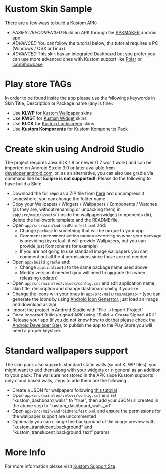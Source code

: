 # Kustom Skin Sample #
There are a few ways to build a Kustom APK:

* *EASIEST/RECOMENDED* Build an APK through the [APKMAKER](https://play.google.com/store/apps/details?id=org.kustom.apkmaker) android app
* *ADVANCED* You can follow the tutorial below, this tutorial requires a PC (Windows / OSX or Linux)
* *ADVANCED* This skin has an integrated Dashboard but you prefer you can use more advanced ones with Kustom support like [Polar](http://afollestad.github.io/polar-dashboard/) or [IconShowcase](https://github.com/jahirfiquitiva/IconShowcase-Dashboard)

# Play store TAGs
In order to be found inside the app please use the followings keywords in Skin Title, Description or Package name (any is fine):

* Use **KLWP** for [Kustom Wallpaper](https://play.google.com/store/apps/details?id=org.kustom.wallpaper) skins
* Use **KWGT** for [Kustom Widget](https://play.google.com/store/apps/details?id=org.kustom.widget) skins
* Use **KLCK** for [Kustom Lockscreen](https://play.google.com/store/apps/details?id=org.kustom.lockscreen) skins
* Use **Kustom Komponents** for Kustom Komponents Pack

# Create skin using Android Studio 
The project requires Java SDK 1.8 or newer (1.7 won't work) and can be imported on Android Studio 3.0 or later available from [developer.android.com](https://developer.android.com/sdk/installing/studio.html), or, as an alternative, you can also use gradle via command line but **Eclipse is not supported!**. Please do the following to have build a Skin:

* Download the full repo as a ZIP file from [here](https://gitlab.com/kustom-industries/kustom-apk-skin-sample/-/archive/master/kustom-apk-skin-sample-master.zip) and uncompress it somewhere, you can change the folder name
* Copy your Wallpapers / Widgets / Wallpapers / Komponents / Watches (as they are, without renaming or unpacking them) in `app/src/main/assets/` (inside the wallpaper/widget/komponents dir), delete the helloworld template and the README file.
* Open `app/src/main/AndroidManifest.xml` and:
    * Change `package` to something that will be unique to your app
    * Comment uncomment action names according to what your package is providing (by default it will provide Wallpapers, but you can provide just Komponents for example)
    * If you are not going to use standard image wallpapers you can comment out all the 4 permissions since those are not needed
* Open `app/build.gradle` and:
    * Change  `applicationId` to the same package name used above
    * Modify version if needed (you will need to upgrade this when releasing updates)
* Open `app/src/main/res/values/config.xml` and edit application name, skin title, description and change dashboard config if you like
* Change the icons with your ones in `app/src/main/res/mipmap-*` (you can generate the icons by using [Android Icon Generator](https://romannurik.github.io/AndroidAssetStudio/icons-launcher.html), just load an image and download as zip)
* Import the project in Android Studio with "File -> Import Project"
* Once imported Build a signed APK using "Build -> Create Signed APK"
* Release your app (if you do not know how to do that please check the [Android Developer Site](http://developer.android.com/tools/publishing/publishing_overview.html)), to publish the app to the Play Store you will need a proper keystore.

# Standard wallpapers support
The skin pack also supports standard static walls (so not KLWP files), you might want to add them along with your widgets or in general as an addition to your pack. The walls are not stored in the APK since Kustom supports only cloud based walls, steps to add them are the following:

* Create a JSON for wallpapers following [this tutorial](https://kustom.rocks/apkmaker/walls/json)
* Open `app/src/main/res/values/config.xml` and set "kustom_dashboard_walls" to "true", then add your JSON url created in the above step to "kustom_dashboard_walls_url"
* Open `app/src/main/AndroidManifest.xml` and ensure the permissions for the wallpaper support are uncommented
* Optionally you can change the background of the image preview with "kustom_translucent_background" and "kustom_translucent_background_text" params

# More Info
For more information please visit [Kustom Support Site](http://help.kustom.rocks)
